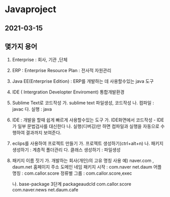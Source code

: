 # Javaproject
## 2021-03-15

## 몇가지 용어
1. Enterprise : 회사, 기관 ,단체 
2. ERP : Enterprise Resource Plan : 전사적 자원관리
3. Java EE(Enterprise Edition) : ERP를 개발하는 데 사용할수있는 java 도구
4. IDE ( Intergration Developter Enviroment) 통합개발환경
5. Sublime Text로 코드작성
	가. sublime text 파일생성, 코드작성
	나. 컴파일 : javac
	다. 실행 : java
6. IDE : 개발을 할때 쉽게 빠르게 사용할수있는 도구
	가. IDE화면에서 코드작성 - IDE가 일부 문법검사를 대신한다
	나. 실행(디버깅)만 하면 컴파일과 실행을 자동으로 수행하여 결과까지 보여준다.

7. eclips를 사용하여 프로젝트 만들기
	가. 프로젝트 생성하기(ctrl+alt+n)
	나. 패키지 생성하기 : 계층적 폴더관리
	다. 클래스 생성하기 : 파일생성

8. 패키지 이름 짓기
	가. 개발하는 회사(개인)의 고유 명칭 사용
	예) naver.com , daum.net
	홈페이지 주소 도메인 네임 
	패키지 시작 : com.naver net.daum
	어플명칭 : com.callor.score
	정류별 그룹 : com.callor.score,exec

	나. base-package
		3단계 packageaudcld
		com.callor.score
		com.naver.news
		net.daum.cafe	


